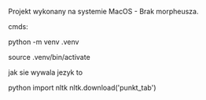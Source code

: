Projekt wykonany na systemie MacOS - Brak morpheusza.

cmds:

python -m venv .venv

source .venv/bin/activate

jak sie wywala jezyk to

python
import nltk
nltk.download('punkt_tab')
